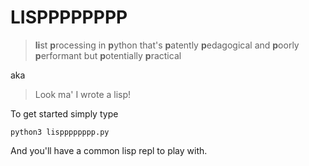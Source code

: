 LISPPPPPPPP
===========
> **li**st **p**rocessing in **p**ython that's **p**atently **p**edagogical and **p**oorly **p**erformant but **p**otentially **p**ractical

aka

> Look ma' I wrote a lisp!

To get started simply type 
```
python3 lispppppppp.py
```
And you'll have a common lisp repl to play with. 